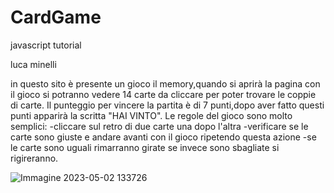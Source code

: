 # CardGame
javascript tutorial

luca minelli

in questo sito è presente un gioco il memory,quando si aprirà la pagina con il gioco si potranno vedere 14 carte
da cliccare per poter trovare le coppie di carte.
Il punteggio per vincere la partita è di 7 punti,dopo aver fatto questi punti apparirà la scritta "HAI VINTO".
Le regole del gioco sono molto semplici:
-cliccare sul retro di due carte una dopo l'altra 
-verificare se le carte sono giuste e andare avanti con il gioco ripetendo questa azione
-se le carte sono uguali rimarranno girate se invece sono sbagliate si rigireranno.



![Immagine 2023-05-02 133726](https://user-images.githubusercontent.com/124572355/235655707-b4dc7795-2299-4a3f-b761-efe903042417.png)
